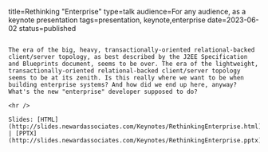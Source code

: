 title=Rethinking "Enterprise"
type=talk
audience=For any audience, as a keynote presentation
tags=presentation, keynote,enterprise
date=2023-06-02
status=published
~~~~~~

The era of the big, heavy, transactionally-oriented relational-backed client/server topology, as best described by the J2EE Specification and Blueprints document, seems to be over. The era of the lightweight, transactionally-oriented relational-backed client/server topology seems to be at its zenith. Is this really where we want to be when building enterprise systems? And how did we end up here, anyway? What's the new "enterprise" developer supposed to do?
    
<hr />

Slides: [HTML](http://slides.newardassociates.com/Keynotes/RethinkingEnterprise.html) | [PPTX](http://slides.newardassociates.com/Keynotes/RethinkingEnterprise.pptx)
